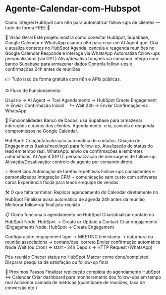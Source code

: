 # Agente-Calendar-com-Hubspot

Como integrei HubSpot com n8n para automatizar follow-ups de clientes — tudo de forma FREE 🚀

📌 Visão Geral
Este projeto mostra como conectar HubSpot, Supabase, Google Calendar e WhatsApp usando n8n para criar um AI Agent que:
Cria e atualiza contatos no HubSpot
Agenda, cancela e reagenda reuniões no Google Calendar
Responde e interage via WhatsApp
Automatiza follow-ups personalizados (via GPT)
Ativa/desativa funções via comando
Integra com banco Supabase para armazenar dados
Controla follow-ups e confirmações 24h antes de reuniões

👉 Tudo isso de forma gratuita com n8n e APIs públicas.

⚙️ Fluxo de Funcionamento

Usuário → AI Agent → Tool Agendamento → HubSpot Create Engagement → Enviar Confirmação Inicial
    ↳ Wait 24h → Enviar Confirmação via WhatsApp

🚀 Funcionalidades
Banco de Dados: usa Supabase para armazenar interações e dados dos clientes.
Agendamento: cria, cancela e reagenda compromissos no Google Calendar.

HubSpot:
Criação/atualização automática de contatos.
Criação de Engagements (tasks/meetings) para follow-up.
Atualização de status do lead em tempo real.
WhatsApp: envio de confirmações e lembretes automáticos.
AI Agent (GPT): personalização de mensagens de follow-up.
Ativação/Desativação: controle do agente por comando direto.

💡 Benefícios
Automação de tarefas repetitivas
Follow-ups consistentes e personalizados
Integração CRM + comunicação sem custo com softwares caros
Experiência fluida para leads e equipe de vendas

🛠️ O que falta terminar:
Replicar agendamento do Calendar diretamente no HubSpot
Finalizar aviso automático de agenda 24h antes da reunião
Melhorar follow-up final pós-reunião

📋 Como funciona o agendamento no HubSpot
Criar/atualizar contato no HubSpot
Node: HubSpot → Create or Update a Contact
Criar engajamento (Engagement)
Node: HubSpot → Create Engagement

Configuração:
engagement type → MEETING
timestamp → data/hora da reunião
associations → contato/deal correto
Enviar confirmação automática
Node Wait (ou Cron) → start - 24h
Depois → HTTP Request (WhatsApp)

Pós-reunião
Checar status no HubSpot
Marcar como done/completed
Disparar pesquisa de satisfação ou follow-up final

🔮 Próximos Passos
Finalizar replicação completa do agendamento HubSpot ↔ Calendar
Criar dashboard para monitoramento dos follow-ups em tempo real
Adicionar camada de métricas (quantidade de reuniões, taxa de conversão etc.)
